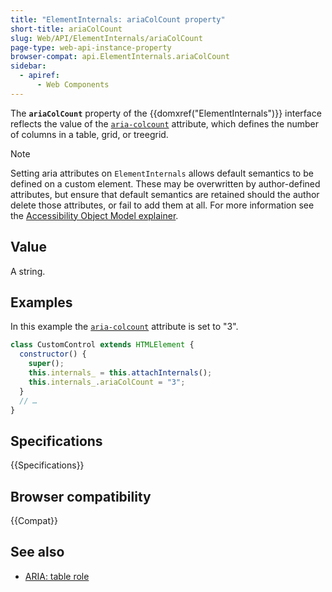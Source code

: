 ```yaml
---
title: "ElementInternals: ariaColCount property"
short-title: ariaColCount
slug: Web/API/ElementInternals/ariaColCount
page-type: web-api-instance-property
browser-compat: api.ElementInternals.ariaColCount
sidebar:
  - apiref:
      - Web Components
---
```


The **`ariaColCount`** property of the {{domxref("ElementInternals")}} interface reflects the value of the [`aria-colcount`](/en-US/docs/Web/Accessibility/ARIA/Reference/Attributes/aria-colcount) attribute, which defines the number of columns in a table, grid, or treegrid.

> [!NOTE]
> Setting aria attributes on `ElementInternals` allows default semantics to be defined on a custom element. These may be overwritten by author-defined attributes, but ensure that default semantics are retained should the author delete those attributes, or fail to add them at all. For more information see the [Accessibility Object Model explainer](https://wicg.github.io/aom/explainer.html#default-semantics-for-custom-elements-via-the-elementinternals-object).

## Value

A string.

## Examples

In this example the [`aria-colcount`](/en-US/docs/Web/Accessibility/ARIA/Reference/Attributes/aria-colcount) attribute is set to "3".

```js
class CustomControl extends HTMLElement {
  constructor() {
    super();
    this.internals_ = this.attachInternals();
    this.internals_.ariaColCount = "3";
  }
  // …
}
```

## Specifications

{{Specifications}}

## Browser compatibility

{{Compat}}

## See also

- [ARIA: table role](/en-US/docs/Web/Accessibility/ARIA/Reference/Roles/table_role)
